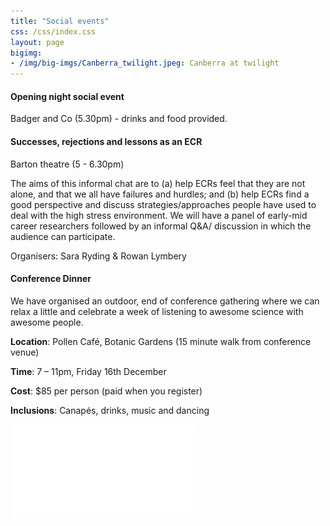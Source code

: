 ```yaml
---
title: "Social events"
css: /css/index.css
layout: page
bigimg:
- /img/big-imgs/Canberra_twilight.jpeg: Canberra at twilight
---
```


#### Opening night social event

Badger and Co (5.30pm) - drinks and food provided.

#### Successes, rejections and lessons as an ECR

Barton theatre (5 - 6.30pm)

The aims of this informal chat are to (a) help ECRs feel that they are not alone, and that we all have failures and hurdles; and (b) help ECRs find a good perspective and discuss strategies/approaches people have used to deal with the high stress
environment. We will have a panel of early-mid career researchers followed by an informal Q&A/ discussion in which the audience can participate.

Organisers: Sara Ryding & Rowan Lymbery

#### Conference Dinner

We have organised an outdoor, end of conference gathering where we can relax a little and celebrate a week of listening to awesome science with awesome people.

**Location**: Pollen Café, Botanic Gardens (15 minute walk from conference venue)

**Time**: 7 – 11pm, Friday 16th December

**Cost**: $85 per person (paid when you register)

**Inclusions**: Canapés, drinks, music and dancing

![](Social_event.pdf)

